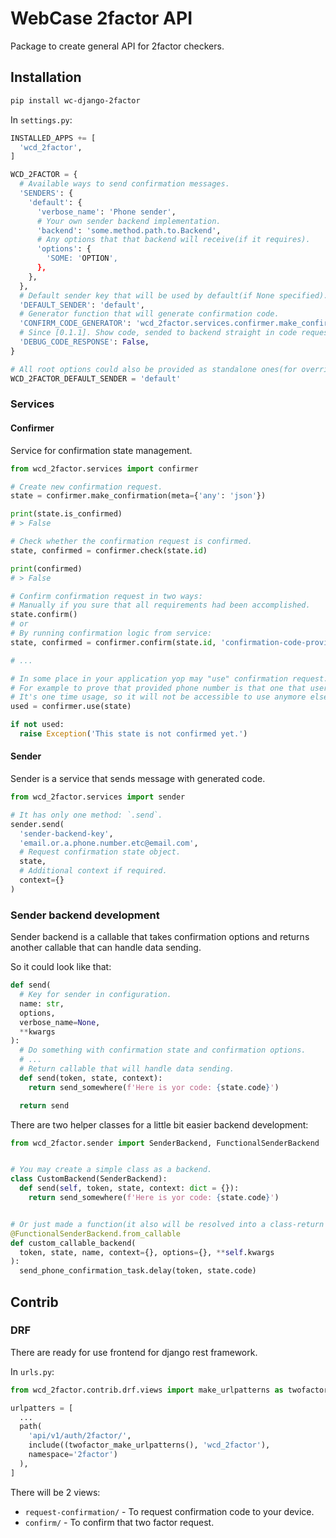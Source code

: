 # WebCase 2factor API

Package to create general API for 2factor checkers.

## Installation

```sh
pip install wc-django-2factor
```

In `settings.py`:

```python
INSTALLED_APPS += [
  'wcd_2factor',
]

WCD_2FACTOR = {
  # Available ways to send confirmation messages.
  'SENDERS': {
    'default': {
      'verbose_name': 'Phone sender',
      # Your own sender backend implementation.
      'backend': 'some.method.path.to.Backend',
      # Any options that that backend will receive(if it requires).
      'options': {
        'SOME: 'OPTION',
      },
    },
  },
  # Default sender key that will be used by default(if None specified).
  'DEFAULT_SENDER': 'default',
  # Generator function that will generate confirmation code.
  'CONFIRM_CODE_GENERATOR': 'wcd_2factor.services.confirmer.make_confirmation_code',
  # Since [0.1.1]. Show code, sended to backend straight in code request response. That done for faster debugging during development.
  'DEBUG_CODE_RESPONSE': False,
}

# All root options could also be provided as standalone ones(for overriding, etc.):
WCD_2FACTOR_DEFAULT_SENDER = 'default'
```

### Services

#### Confirmer

Service for confirmation state management.

```python
from wcd_2factor.services import confirmer

# Create new confirmation request.
state = confirmer.make_confirmation(meta={'any': 'json'})

print(state.is_confirmed)
# > False

# Check whether the confirmation request is confirmed.
state, confirmed = confirmer.check(state.id)

print(confirmed)
# > False

# Confirm confirmation request in two ways:
# Manually if you sure that all requirements had been accomplished.
state.confirm()
# or
# By running confirmation logic from service:
state, confirmed = confirmer.confirm(state.id, 'confirmation-code-provided-by-user')

# ...

# In some place in your application yop may "use" confirmation request.
# For example to prove that provided phone number is that one that user owns.
# It's one time usage, so it will not be accessible to use anymore elsewhere.
used = confirmer.use(state)

if not used:
  raise Exception('This state is not confirmed yet.')
```

#### Sender

Sender is a service that sends message with generated code.

```python
from wcd_2factor.services import sender

# It has only one method: `.send`.
sender.send(
  'sender-backend-key',
  'email.or.a.phone.number.etc@email.com',
  # Request confirmation state object.
  state,
  # Additional context if required.
  context={}
)
```

### Sender backend development

Sender backend is a callable that takes confirmation options and returns another callable that can handle data sending.

So it could look like that:

```python
def send(
  # Key for sender in configuration.
  name: str,
  options,
  verbose_name=None,
  **kwargs
):
  # Do something with confirmation state and confirmation options.
  # ...
  # Return callable that will handle data sending.
  def send(token, state, context):
    return send_somewhere(f'Here is yor code: {state.code}')

  return send
```

There are two helper classes for a little bit easier backend development:

```python
from wcd_2factor.sender import SenderBackend, FunctionalSenderBackend


# You may create a simple class as a backend.
class CustomBackend(SenderBackend):
  def send(self, token, state, context: dict = {}):
    return send_somewhere(f'Here is yor code: {state.code}')


# Or just made a function(it also will be resolved into a class-return wrapper):
@FunctionalSenderBackend.from_callable
def custom_callable_backend(
  token, state, name, context={}, options={}, **self.kwargs
):
  send_phone_confirmation_task.delay(token, state.code)
```

## Contrib

### DRF

There are ready for use frontend for django rest framework.

In `urls.py`:

```python
from wcd_2factor.contrib.drf.views import make_urlpatterns as twofactor_make_urlpatterns

urlpatters = [
  ...
  path(
    'api/v1/auth/2factor/',
    include((twofactor_make_urlpatterns(), 'wcd_2factor'),
    namespace='2factor')
  ),
]
```

There will be 2 views:
- `request-confirmation/` - To request confirmation code to your device.
- `confirm/` - To confirm that two factor request.
